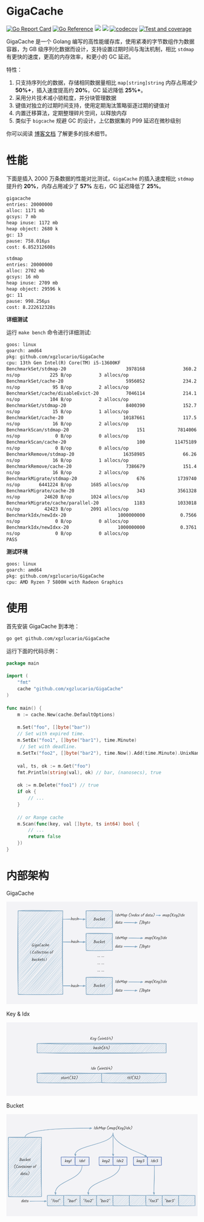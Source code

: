 # GigaCache

[![Go Report Card](https://goreportcard.com/badge/github.com/xgzlucario/GigaCache)](https://goreportcard.com/report/github.com/xgzlucario/GigaCache) [![Go Reference](https://pkg.go.dev/badge/github.com/xgzlucario/GigaCache.svg)](https://pkg.go.dev/github.com/xgzlucario/GigaCache) ![](https://img.shields.io/badge/go-1.22-orange.svg) ![](https://img.shields.io/github/languages/code-size/xgzlucario/GigaCache.svg) [![codecov](https://codecov.io/gh/xgzlucario/GigaCache/graph/badge.svg?token=yC1xELYaM2)](https://codecov.io/gh/xgzlucario/GigaCache) [![Test and coverage](https://github.com/xgzlucario/GigaCache/actions/workflows/rotom.yml/badge.svg)](https://github.com/xgzlucario/GigaCache/actions/workflows/rotom.yml)

GigaCache 是一个 Golang 编写的高性能缓存库，使用紧凑的字节数组作为数据容器，为 GB 级序列化数据而设计，支持设置过期时间与淘汰机制，相比 `stdmap` 有更快的速度，更高的内存效率，和更小的 GC 延迟。

特性：

1. 只支持序列化的数据，存储相同数据量相比 `map[string]string` 内存占用减少 **50%+**，插入速度提高约 **20%**，GC 延迟降低 **25%+**。
2. 采用分片技术减小锁粒度，并分块管理数据
3. 键值对独立的过期时间支持，使用定期淘汰策略驱逐过期的键值对
4. 内置迁移算法，定期整理碎片空间，以释放内存
5. 类似于 `bigcache` 规避 GC 的设计，上亿数据集的 P99 延迟在微秒级别

你可以阅读 [博客文档](https://lucario.cn/posts/gigacache/) 了解更多的技术细节。

# 性能

下面是插入 2000 万条数据的性能对比测试，`GigaCache` 的插入速度相比 `stdmap` 提升约 **20%**，内存占用减少了 **57%** 左右，GC 延迟降低了 **25%**。

```
gigacache
entries: 20000000
alloc: 1171 mb
gcsys: 7 mb
heap inuse: 1172 mb
heap object: 2680 k
gc: 13
pause: 758.016µs
cost: 6.852312608s
```

```
stdmap
entries: 20000000
alloc: 2702 mb
gcsys: 16 mb
heap inuse: 2709 mb
heap object: 29596 k
gc: 11
pause: 998.256µs
cost: 8.222612328s
```

**详细测试**

运行 `make bench` 命令进行详细测试:

```
goos: linux
goarch: amd64
pkg: github.com/xgzlucario/GigaCache
cpu: 13th Gen Intel(R) Core(TM) i5-13600KF
BenchmarkSet/stdmap-20                      3978168              360.2 ns/op           225 B/op          3 allocs/op
BenchmarkSet/cache-20                       5956052              234.2 ns/op            95 B/op          2 allocs/op
BenchmarkSet/cache/disableEvict-20          7046114              214.1 ns/op           104 B/op          2 allocs/op
BenchmarkGet/stdmap-20                      8400390              152.7 ns/op            15 B/op          1 allocs/op
BenchmarkGet/cache-20                      10187661              117.5 ns/op            16 B/op          2 allocs/op
BenchmarkScan/stdmap-20                         151            7814006 ns/op             0 B/op          0 allocs/op
BenchmarkScan/cache-20                          100           11475189 ns/op             0 B/op          0 allocs/op
BenchmarkRemove/stdmap-20                  16358985              66.26 ns/op            16 B/op          1 allocs/op
BenchmarkRemove/cache-20                    7386679              151.4 ns/op            16 B/op          2 allocs/op
BenchmarkMigrate/stdmap-20                      676            1739740 ns/op       6441224 B/op       1685 allocs/op
BenchmarkMigrate/cache-20                       343            3561328 ns/op         24620 B/op       1024 allocs/op
BenchmarkMigrate/cache/parallel-20             1183            1033018 ns/op         42423 B/op       2091 allocs/op
BenchmarkIdx/newIdx-20                   1000000000             0.7566 ns/op             0 B/op          0 allocs/op
BenchmarkIdx/newIdxx-20                  1000000000             0.3761 ns/op             0 B/op          0 allocs/op
PASS
```

**测试环境**

```
goos: linux
goarch: amd64
pkg: github.com/xgzlucario/GigaCache
cpu: AMD Ryzen 7 5800H with Radeon Graphics
```

# 使用

首先安装 GigaCache 到本地：

```bash
go get github.com/xgzlucario/GigaCache
```

运行下面的代码示例：

```go
package main

import (
    "fmt"
    cache "github.com/xgzlucario/GigaCache"
)

func main() {
    m := cache.New(cache.DefaultOptions)

    m.Set("foo", []byte("bar"))
    // Set with expired time.
    m.SetEx("foo1", []byte("bar1"), time.Minute)
     // Set with deadline.
    m.SetTx("foo2", []byte("bar2"), time.Now().Add(time.Minute).UnixNano())

    val, ts, ok := m.Get("foo")
    fmt.Println(string(val), ok) // bar, (nanosecs), true

    ok := m.Delete("foo1") // true
    if ok { 
        // ...
    }

    // or Range cache
    m.Scan(func(key, val []byte, ts int64) bool {
        // ...
        return false
    })
}
```

# 内部架构

GigaCache

![p1](p1.png)

Key & Idx

![p2](p2.png)

Bucket

![p3](p3.png)
